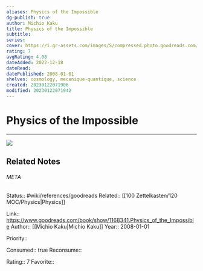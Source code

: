 ```yaml
---
aliases: Physics of the Impossible
dg-publish: true
author: Michio Kaku
title: Physics of the Impossible
subtitle: 
series: 
cover: https://i.gr-assets.com/images/S/compressed.photo.goodreads.com/books/1320469147l/1168341.jpg
rating: 7
avgRating: 4.08
dateAdded: 2022-12-18
dateRead: 
datePublished: 2008-01-01
shelves: cosmology, mecanique-quantique, science
created: 20230122071906
modified: 20230122071942
---
```

# Physics of the Impossible
---
![](https://i.gr-assets.com/images/S/compressed.photo.goodreads.com/books/1320469147l/1168341.jpg)

## Related Notes




###### META
Status:: #wiki/references/goodreads
Related:: [[100 Zettelkasten/120 MOC/Physics\|Physics]]

Link:: https://www.goodreads.com/book/show/1168341.Physics_of_the_Impossible
Author:: [[Michio Kaku\|Michio Kaku]]
Year:: 2008-01-01

Priority:: 

Consumed:: true
Reconsume:: 

Rating:: 7
Favorite:: 
